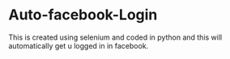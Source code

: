 # Auto-facebook-Login
This is created using selenium and coded in python and this will automatically get u logged in in facebook.

